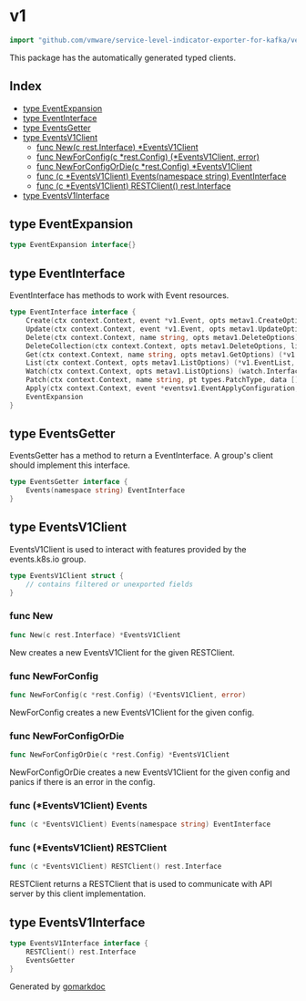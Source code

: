 <!-- Code generated by gomarkdoc. DO NOT EDIT -->

# v1

```go
import "github.com/vmware/service-level-indicator-exporter-for-kafka/vendor/k8s.io/client-go/kubernetes/typed/events/v1"
```

This package has the automatically generated typed clients.

## Index

- [type EventExpansion](<#type-eventexpansion>)
- [type EventInterface](<#type-eventinterface>)
- [type EventsGetter](<#type-eventsgetter>)
- [type EventsV1Client](<#type-eventsv1client>)
  - [func New(c rest.Interface) *EventsV1Client](<#func-new>)
  - [func NewForConfig(c *rest.Config) (*EventsV1Client, error)](<#func-newforconfig>)
  - [func NewForConfigOrDie(c *rest.Config) *EventsV1Client](<#func-newforconfigordie>)
  - [func (c *EventsV1Client) Events(namespace string) EventInterface](<#func-eventsv1client-events>)
  - [func (c *EventsV1Client) RESTClient() rest.Interface](<#func-eventsv1client-restclient>)
- [type EventsV1Interface](<#type-eventsv1interface>)


## type EventExpansion

```go
type EventExpansion interface{}
```

## type EventInterface

EventInterface has methods to work with Event resources.

```go
type EventInterface interface {
    Create(ctx context.Context, event *v1.Event, opts metav1.CreateOptions) (*v1.Event, error)
    Update(ctx context.Context, event *v1.Event, opts metav1.UpdateOptions) (*v1.Event, error)
    Delete(ctx context.Context, name string, opts metav1.DeleteOptions) error
    DeleteCollection(ctx context.Context, opts metav1.DeleteOptions, listOpts metav1.ListOptions) error
    Get(ctx context.Context, name string, opts metav1.GetOptions) (*v1.Event, error)
    List(ctx context.Context, opts metav1.ListOptions) (*v1.EventList, error)
    Watch(ctx context.Context, opts metav1.ListOptions) (watch.Interface, error)
    Patch(ctx context.Context, name string, pt types.PatchType, data []byte, opts metav1.PatchOptions, subresources ...string) (result *v1.Event, err error)
    Apply(ctx context.Context, event *eventsv1.EventApplyConfiguration, opts metav1.ApplyOptions) (result *v1.Event, err error)
    EventExpansion
}
```

## type EventsGetter

EventsGetter has a method to return a EventInterface. A group's client should implement this interface.

```go
type EventsGetter interface {
    Events(namespace string) EventInterface
}
```

## type EventsV1Client

EventsV1Client is used to interact with features provided by the events.k8s.io group.

```go
type EventsV1Client struct {
    // contains filtered or unexported fields
}
```

### func New

```go
func New(c rest.Interface) *EventsV1Client
```

New creates a new EventsV1Client for the given RESTClient.

### func NewForConfig

```go
func NewForConfig(c *rest.Config) (*EventsV1Client, error)
```

NewForConfig creates a new EventsV1Client for the given config.

### func NewForConfigOrDie

```go
func NewForConfigOrDie(c *rest.Config) *EventsV1Client
```

NewForConfigOrDie creates a new EventsV1Client for the given config and panics if there is an error in the config.

### func \(\*EventsV1Client\) Events

```go
func (c *EventsV1Client) Events(namespace string) EventInterface
```

### func \(\*EventsV1Client\) RESTClient

```go
func (c *EventsV1Client) RESTClient() rest.Interface
```

RESTClient returns a RESTClient that is used to communicate with API server by this client implementation.

## type EventsV1Interface

```go
type EventsV1Interface interface {
    RESTClient() rest.Interface
    EventsGetter
}
```



Generated by [gomarkdoc](<https://github.com/princjef/gomarkdoc>)
